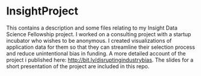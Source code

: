 # InsightProject
This contains a description and some files relating to my Insight Data Science Fellowship project.
I worked on a consulting project with a startup incubator who wishes to be anonymous. I created visualizations of application data for them so that they can streamline their selection process and reduce unintentional bias in funding. A more detailed account of the project i published here: http://bit.ly/disruptingindustrybias. The slides for a short presentation of the project are included in this repo. 
